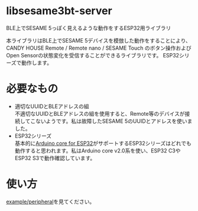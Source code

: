 # libsesame3bt-server
BLE上でSESAME 5っぽく見えるような動作をするESP32用ライブラリ

本ライブラリはBLE上でSESAME 5デバイスを模倣した動作をすることにより、CANDY HOUSE Remote / Remote nano / SESAME Touch のボタン操作およびOpen Sensorの状態変化を受信することができるライブラリです。
ESP32シリーズで動作します。

# 必要なもの
- 適切なUUIDとBLEアドレスの組<br/>
不適切なUUIDとBLEアドレスの組を使用すると、Remote等のデバイスが接続してこないようです。私は故障したSESAME 5のUUIDとアドレスを使いました。
- ESP32シリーズ<br/>
基本的に[Arduino core for ESP32](https://github.com/espressif/arduino-esp32)がサポートするESP32シリーズはどれでも動作すると思われます。私はArduino core v2.0系を使い、ESP32 C3やESP32 S3で動作確認しています。

# 使い方
[example/peripheral](example/peripheral/peripheral.cpp)を見てください。
